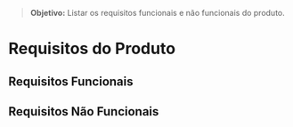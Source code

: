 > **Objetivo:** Listar os requisitos funcionais e não funcionais do produto.

# Requisitos do Produto

## Requisitos Funcionais
<!-- Listar requisitos funcionais do produto. -->

## Requisitos Não Funcionais
<!-- Listar requisitos não funcionais do produto. -->

